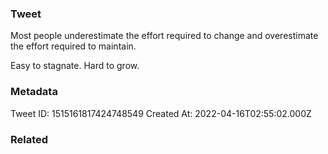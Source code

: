 ### Tweet
Most people underestimate the effort required to change and overestimate the effort required to maintain.

Easy to stagnate. Hard to grow.

### Metadata
Tweet ID: 1515161817424748549
Created At: 2022-04-16T02:55:02.000Z

### Related

